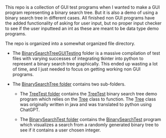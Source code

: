 This repo is a collection of GUI test programs when I wanted to make a GUI program representing a binary search tree. But it is also a demo of using a binary search tree in different cases. All finished non GUI programs have the added functionality of asking for user input, but no proper input checker to see if the user inputteed an int as these are meant to be data type demo programs.

The repo is organized into a somewhat organized file directory.
 - The [BinarySearchTreeGUITesting](https://github.com/5115-source/BinarySearchTreeGUI/tree/main/BinarySearchTreeGUITesting) folder is a massive compilation of test files with varying successes of integrating tkinter into python to represent a binary search tree graphically. This ended up wasting a lot of time, and I just needed to focus on getting working non GUI programs.

 - The [BinarySearchTree folder](https://github.com/5115-source/BinarySearchTreeGUI/tree/main/BinarySearchTree) contains two sub-folders.
    - The [TreeTest folder](https://github.com/5115-source/BinarySearchTreeGUI/tree/main/BinarySearchTree/TreeTest) contains the [TreeTest](https://github.com/5115-source/BinarySearchTreeGUI/blob/main/BinarySearchTree/TreeTest/TreeTest.py) binary search tree demo program which relies on the [Tree](https://github.com/5115-source/BinarySearchTreeGUI/blob/main/BinarySearchTree/TreeTest/Tree.py) class to function. The [Tree](https://github.com/5115-source/BinarySearchTreeGUI/blob/main/BinarySearchTree/TreeTest/Tree.py) class was originally written in java and was translated to python using ChatGPT.

    - The [BinarySearchTest folder](https://github.com/5115-source/BinarySearchTreeGUI/tree/main/BinarySearchTree/BinarySearchTest) contains the [BinarySearchTest](https://github.com/5115-source/BinarySearchTreeGUI/blob/main/BinarySearchTree/BinarySearchTest/BinarySearchTest.py) program which visualizes a search from a randomly generated binary tree to see if it contains a user chosen integer.